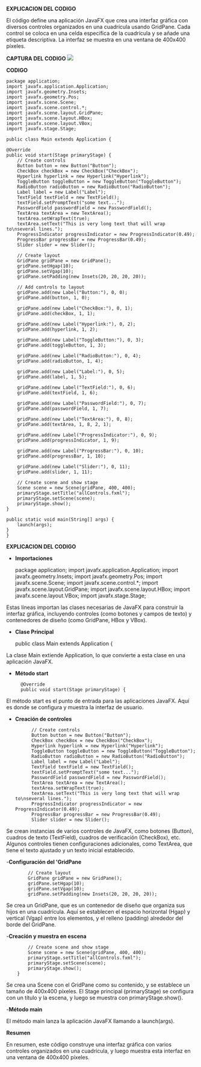 **EXPLICACION DEL CODIGO**

El código define una aplicación JavaFX que crea una interfaz gráfica con diversos controles organizados en una cuadrícula usando GridPane. Cada control se coloca en una celda específica de la cuadrícula y se añade una etiqueta descriptiva. La interfaz se muestra en una ventana de 400x400 píxeles.


**CAPTURA DEL CODIGO**
![](https://i.ibb.co/t8hm31s/PROG.png)

**CODIGO**


    package application;
    import javafx.application.Application;
    import javafx.geometry.Insets;
    import javafx.geometry.Pos;
    import javafx.scene.Scene;    
    import javafx.scene.control.*;
    import javafx.scene.layout.GridPane;
    import javafx.scene.layout.HBox;
    import javafx.scene.layout.VBox;
    import javafx.stage.Stage;

    public class Main extends Application {

    @Override
    public void start(Stage primaryStage) {
        // Create controls
        Button button = new Button("Button");
        CheckBox checkBox = new CheckBox("CheckBox");
        Hyperlink hyperlink = new Hyperlink("Hyperlink");
        ToggleButton toggleButton = new ToggleButton("ToggleButton");
        RadioButton radioButton = new RadioButton("RadioButton");
        Label label = new Label("Label");
        TextField textField = new TextField();
        textField.setPromptText("some text...");
        PasswordField passwordField = new PasswordField();
        TextArea textArea = new TextArea();
        textArea.setWrapText(true);
        textArea.setText("This is very long text that will wrap to\nseveral lines.");
        ProgressIndicator progressIndicator = new ProgressIndicator(0.49);
        ProgressBar progressBar = new ProgressBar(0.49);
        Slider slider = new Slider();

        // Create layout
        GridPane gridPane = new GridPane();
        gridPane.setHgap(10);
        gridPane.setVgap(10);
        gridPane.setPadding(new Insets(20, 20, 20, 20));

        // Add controls to layout
        gridPane.add(new Label("Button:"), 0, 0);
        gridPane.add(button, 1, 0);

        gridPane.add(new Label("CheckBox:"), 0, 1);
        gridPane.add(checkBox, 1, 1);

        gridPane.add(new Label("Hyperlink:"), 0, 2);
        gridPane.add(hyperlink, 1, 2);

        gridPane.add(new Label("ToggleButton:"), 0, 3);
        gridPane.add(toggleButton, 1, 3);

        gridPane.add(new Label("RadioButton:"), 0, 4);
        gridPane.add(radioButton, 1, 4);

        gridPane.add(new Label("Label:"), 0, 5);
        gridPane.add(label, 1, 5);

        gridPane.add(new Label("TextField:"), 0, 6);
        gridPane.add(textField, 1, 6);

        gridPane.add(new Label("PasswordField:"), 0, 7);
        gridPane.add(passwordField, 1, 7);

        gridPane.add(new Label("TextArea:"), 0, 8);
        gridPane.add(textArea, 1, 8, 2, 1);

        gridPane.add(new Label("ProgressIndicator:"), 0, 9);
        gridPane.add(progressIndicator, 1, 9);

        gridPane.add(new Label("ProgressBar:"), 0, 10);
        gridPane.add(progressBar, 1, 10);

        gridPane.add(new Label("Slider:"), 0, 11);
        gridPane.add(slider, 1, 11);

        // Create scene and show stage
        Scene scene = new Scene(gridPane, 400, 400);
        primaryStage.setTitle("allControls.fxml");
        primaryStage.setScene(scene);
        primaryStage.show();
    }

    public static void main(String[] args) {
        launch(args);
    }
    }


**EXPLICACION DEL CODIGO**

- **Importaciones**
  
    package application;
    import javafx.application.Application;
    import javafx.geometry.Insets;
    import javafx.geometry.Pos;
    import javafx.scene.Scene;
    import javafx.scene.control.*;
    import javafx.scene.layout.GridPane;
    import javafx.scene.layout.HBox;
    import javafx.scene.layout.VBox;
    import javafx.stage.Stage;


Estas líneas importan las clases necesarias de JavaFX para construir la interfaz gráfica, incluyendo controles (como botones y campos de texto) y contenedores de diseño (como GridPane, HBox y VBox).


- **Clase Principal**
  
    public class Main extends Application {


La clase Main extiende Application, lo que convierte a esta clase en una aplicación JavaFX.


- **Método start**
  
        @Override
        public void start(Stage primaryStage) {


El método start es el punto de entrada para las aplicaciones JavaFX. Aquí es donde se configura y muestra la interfaz de usuario.


- **Creación de controles**
  
            // Create controls
            Button button = new Button("Button");
            CheckBox checkBox = new CheckBox("CheckBox");
            Hyperlink hyperlink = new Hyperlink("Hyperlink");
            ToggleButton toggleButton = new ToggleButton("ToggleButton");
            RadioButton radioButton = new RadioButton("RadioButton");
            Label label = new Label("Label");
            TextField textField = new TextField();
            textField.setPromptText("some text...");
            PasswordField passwordField = new PasswordField();
            TextArea textArea = new TextArea();
            textArea.setWrapText(true);
            textArea.setText("This is very long text that will wrap to\nseveral lines.");
            ProgressIndicator progressIndicator = new ProgressIndicator(0.49);
            ProgressBar progressBar = new ProgressBar(0.49);
            Slider slider = new Slider();



Se crean instancias de varios controles de JavaFX, como botones (Button), cuadros de texto (TextField), cuadros de verificación (CheckBox), etc. Algunos controles tienen configuraciones adicionales, como TextArea, que tiene el texto ajustado y un texto inicial establecido.


-**Configuración del 'GridPane**

            // Create layout
            GridPane gridPane = new GridPane();
            gridPane.setHgap(10);
            gridPane.setVgap(10);
            gridPane.setPadding(new Insets(20, 20, 20, 20));



Se crea un GridPane, que es un contenedor de diseño que organiza sus hijos en una cuadrícula. Aquí se establecen el espacio horizontal (Hgap) y vertical (Vgap) entre los elementos, y el relleno (padding) alrededor del borde del GridPane.



-**Creación y muestra en escena**

            // Create scene and show stage
            Scene scene = new Scene(gridPane, 400, 400);
            primaryStage.setTitle("allControls.fxml");
            primaryStage.setScene(scene);
            primaryStage.show();
        }


Se crea una Scene con el GridPane como su contenido, y se establece un tamaño de 400x400 píxeles. El Stage principal (primaryStage) se configura con un título y la escena, y luego se muestra con primaryStage.show().



-**Método main**

El método main lanza la aplicación JavaFX llamando a launch(args).



**Resumen**

En resumen, este código construye una interfaz gráfica con varios controles organizados en una cuadrícula, y luego muestra esta interfaz en una ventana de 400x400 píxeles.
